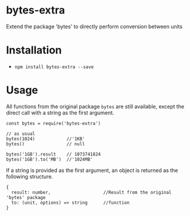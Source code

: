 # bytes-extra
Extend the package 'bytes' to directly  perform conversion between units

# Installation
- `npm install bytes-extra --save`

# Usage
All functions from the original package `bytes` are still available, except the direct call with a string as the first argument.
```
const bytes = require('bytes-extra')

// as usual
bytes(1024)            //'1KB'
bytes()                // null

bytes('1GB').result    // 1073741824
bytes('1GB').to('MB')  //'1024MB'
```
If a string is provided as the first argument, an object is returned as the following structure.  
```
{
  result: number,                    //Result from the original 'bytes' package
  to: (unit, options) => string      //function
}
```
